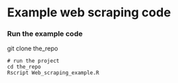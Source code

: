 # Example web scraping code


### Run the example code 
git clone the_repo 
```
# run the project
cd the_repo
Rscript Web_scraping_example.R
```

